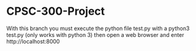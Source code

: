 # CPSC-300-Project
With this branch you must execute the python file test.py with a python3 test.py (only works with python 3) then open a web browser and enter http://localhost:8000
